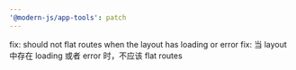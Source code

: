 ```yaml
---
'@modern-js/app-tools': patch
---
```


fix: should not flat routes when the layout has loading or error
fix: 当 layout 中存在 loading 或者 error 时，不应该 flat routes
